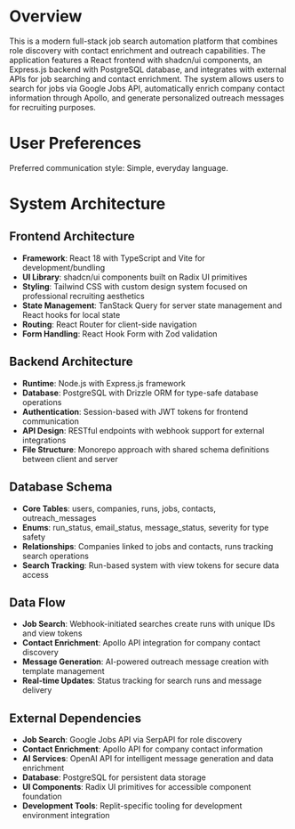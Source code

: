 # Overview

This is a modern full-stack job search automation platform that combines role discovery with contact enrichment and outreach capabilities. The application features a React frontend with shadcn/ui components, an Express.js backend with PostgreSQL database, and integrates with external APIs for job searching and contact enrichment. The system allows users to search for jobs via Google Jobs API, automatically enrich company contact information through Apollo, and generate personalized outreach messages for recruiting purposes.

# User Preferences

Preferred communication style: Simple, everyday language.

# System Architecture

## Frontend Architecture
- **Framework**: React 18 with TypeScript and Vite for development/bundling
- **UI Library**: shadcn/ui components built on Radix UI primitives
- **Styling**: Tailwind CSS with custom design system focused on professional recruiting aesthetics
- **State Management**: TanStack Query for server state management and React hooks for local state
- **Routing**: React Router for client-side navigation
- **Form Handling**: React Hook Form with Zod validation

## Backend Architecture
- **Runtime**: Node.js with Express.js framework
- **Database**: PostgreSQL with Drizzle ORM for type-safe database operations
- **Authentication**: Session-based with JWT tokens for frontend communication
- **API Design**: RESTful endpoints with webhook support for external integrations
- **File Structure**: Monorepo approach with shared schema definitions between client and server

## Database Schema
- **Core Tables**: users, companies, runs, jobs, contacts, outreach_messages
- **Enums**: run_status, email_status, message_status, severity for type safety
- **Relationships**: Companies linked to jobs and contacts, runs tracking search operations
- **Search Tracking**: Run-based system with view tokens for secure data access

## Data Flow
- **Job Search**: Webhook-initiated searches create runs with unique IDs and view tokens
- **Contact Enrichment**: Apollo API integration for company contact discovery
- **Message Generation**: AI-powered outreach message creation with template management
- **Real-time Updates**: Status tracking for search runs and message delivery

## External Dependencies

- **Job Search**: Google Jobs API via SerpAPI for role discovery
- **Contact Enrichment**: Apollo API for company contact information
- **AI Services**: OpenAI API for intelligent message generation and data enrichment
- **Database**: PostgreSQL for persistent data storage
- **UI Components**: Radix UI primitives for accessible component foundation
- **Development Tools**: Replit-specific tooling for development environment integration